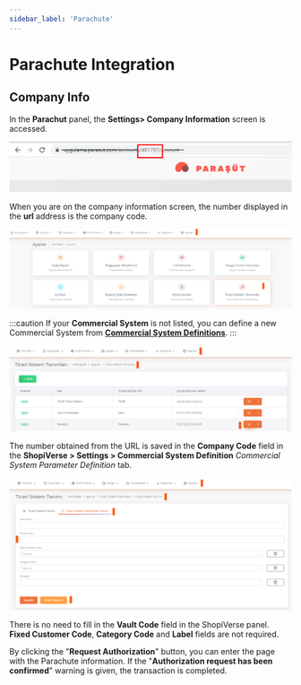 ```yaml
---
sidebar_label: 'Parachute'
---
```


# Parachute Integration

## Company Info

In the **Parachut** panel, the **Settings> Company Information** screen is accessed.

![Parachutecode](../commercial-system/img/parachuteCode.png)

When you are on the company information screen, the number displayed in the **url** address is the company code.

![ParachuteSet](../commercial-system/img/parachuteSet.png)

:::caution
If your **Commercial System** is not listed, you can define a new Commercial System from **[Commercial System Definitions](/docs/dashboard/dashboard-tutorial/settings/commercial-system/)**.
:::

![ParachuteSetEdit](../commercial-system/img/parachuteEdit.png)


The number obtained from the URL is saved in the **Company Code** field in the **ShopiVerse > Settings > Commercial System Definition** *Commercial System Parameter Definition* tab.

![ParachuteSetEditCode](../commercial-system/img/parachuteEditCode.png)


There is no need to fill in the **Vault Code** field in the ShopiVerse panel. **Fixed Customer Code**, **Category Code** and **Label** fields are not required.

By clicking the "**Request Authorization**" button, you can enter the page with the Parachute information. If the "**Authorization request has been confirmed**" warning is given, the transaction is completed.